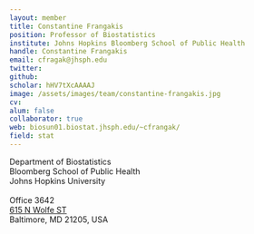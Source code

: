 ```yaml
---
layout: member
title: Constantine Frangakis
position: Professor of Biostatistics
institute: Johns Hopkins Bloomberg School of Public Health
handle: Constantine Frangakis
email: cfragak@jhsph.edu
twitter: 
github: 
scholar: hHV7tXcAAAAJ
image: /assets/images/team/constantine-frangakis.jpg
cv: 
alum: false
collaborator: true                                  
web: biosun01.biostat.jhsph.edu/~cfrangak/
field: stat
---
```

Department of Biostatistics <br /> 
Bloomberg School of Public Health<br /> 
Johns Hopkins University <br /> 
 <br /> 
Office 3642 <br /> 
[615 N Wolfe ST](https://goo.gl/7O9bZp) <br /> 
Baltimore, MD 21205, USA <br /> 
